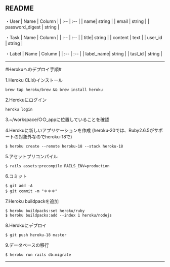 ## README ##
・User
| Name | Column |
| :-- | :-- | 
| name| string | 
| email | string | 
| password_digest | string | 

・Task
| Name | Column |
| :-- | :-- | 
| title| string | 
| content | text | 
| user_id | string | 

・Label
| Name | Column |
| :-- | :-- | 
| label_name| string | 
| tasl_id | string |

__________________________________________________________

#Herokuへのデプロイ手順#

1.Heroku CLIのインストール
```
brew tap heroku/brew && brew install heroku
```

2.Herokuにログイン
```
heroku login
```

3.~/workspace/○○_appに位置していることを確認

4.Herokuに新しいアプリケーションを作成 (heroku-20では、Ruby2.6.5がサポートの対象外なのでheroku-18で)
```
$ heroku create --remote heroku-18 --stack heroku-18
```

5.アセットプリコンパイル
```
$ rails assets:precompile RAILS_ENV=production
```

6.コミット
```
$ git add -A
$ git commit -m "＊＊＊"
```

7.Heroku buildpackを追加
```
$ heroku buildpacks:set heroku/ruby
$ heroku buildpacks:add --index 1 heroku/nodejs
```

8.Herokuにデプロイ
```
$ git push heroku-18 master
```

9.データベースの移行
```
$ heroku run rails db:migrate
```

_______________________________________________________________________
